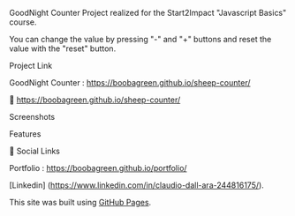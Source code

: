 GoodNight Counter
Project realized for the Start2Impact "Javascript Basics" course.

You can change the value by pressing "-" and "+" buttons and reset the value with the "reset" button.

Project Link

GoodNight Counter : https://boobagreen.github.io/sheep-counter/

🔗 https://boobagreen.github.io/sheep-counter/

Screenshots

Features

🔗 Social Links

Portfolio : https://boobagreen.github.io/portfolio/

[Linkedin] (https://www.linkedin.com/in/claudio-dall-ara-244816175/).

This site was built using [GitHub Pages](https://pages.github.com/).
